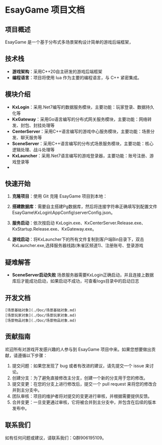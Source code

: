 # EsayGame 项目文档

## 项目概述

EsayGame 是一个基于分布式多场景架构设计简单的游戏后端框架，

## 技术栈

- **游戏架构**：采用C++20自主研发的游戏后端框架
- **编程语言**：项目将使用 lua 作为主要的编程语言，与 C++ 紧密集成。
  
## 模块介绍

- **KxLogin**：采用.Net7编写的数据服务模块，主要功能：玩家登录、数据持久化等
- **KxGateway**：采用Go语言编写的分布式网关服务模块，主要功能：网络转发、封包、封挂处理等
- **CenterServer**：采用C++语言编写的游戏中心服务模块，主要功能：场景分发、聊天服务等
- **SceneServer**：采用C++语言编写的分布式场景服务模块，主要功能：核心逻辑处理、战斗处理等
- **KxLauncher**：采用.Net7语言编写的游戏登录器，主要功能：账号注册、游戏登录等
- 
## 快速开始

1. **克隆项目**：使用 Git 克隆 EsayGame 项目到本地：
   
2. **搭建数据库**：需要自主搭建Pg数据库，然后将连接字符串正确填写到配置文件 EsayGame\KxLogin\AppConfig\serverConfig.json。

3. **服务启动**：依次按启动 KxLogin.exe、KxCenterServer.Release.exe、KxStartup.Release.exe、KxGateway.exe。
   
4. **游戏启动**：将KxLauncher下的所有文件复制到客户端Bin目录下，双击KxLauncher.exe,选择服务器线路(朱雀区频道1)、注册账号、登录游戏

## 疑难解答
- **SceneServer启动失败** 场景服务器需要KxLogin正确启动，并且连接上数据库后才能成功启动，如果启动不成功，可查看logs目录中的启动日志
  
## 开发文档
    [场景基础对象](./Doc/场景基础对象.md)
    [场景玩家对象](./Doc/场景玩家对象.md)
    [场景物品对象](./Doc/场景物品对象.md)

## 贡献指南

欢迎所有对游戏开发感兴趣的人参与到 EsayGame 项目中来。如果您想要做出贡献，请遵循以下步骤：

1. 提交问题：如果您发现了 bug 或者有改进的建议，请先提交一个 issue 来讨论。
2. 创建分支：为了避免直接修改主分支，创建一个新的分支用于您的修改。
3. 提交变更：在您的分支上进行修改后，提交一个 pull request 来将您的修改合并到主分支中。
4. 团队审核：项目的维护者将对提交的变更进行审核，并根据需要提供反馈。
5. 合并变更：一旦变更通过审核，它将被合并到主分支中，并包含在后续的版本发布中。

## 联系我们

如有任何问题或建议，请联系我们：Q群906195109。